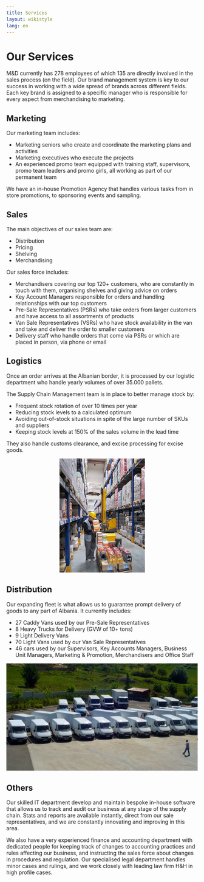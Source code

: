 ```yaml
---
title: Services
layout: wikistyle
lang: en
---
```


Our Services
============

M&D currently has 278 employees of which 135 are directly involved in the sales
process (on the field). Our brand management system is key to our success in
working with a wide spread of brands across different fields. Each key brand is
assigned to a specific manager who is responsible for every aspect from
merchandising to marketing.


Marketing
---------
Our marketing team includes:

* Marketing seniors who create and coordinate the marketing plans and activities
* Marketing executives who execute the projects
* An experienced promo team equipped with training staff, supervisors, promo team leaders and promo girls, all working as part of our permanent team

We have an in-house Promotion Agency that handles various tasks from in store promotions, to sponsoring events and sampling.

Sales
-----
The main objectives of our sales team are:

* Distribution
* Pricing
* Shelving
* Merchandising
	

Our sales force includes:

* Merchandisers covering our top 120+ customers, who are constantly in touch with them, organising shelves and giving advice on orders
* Key Account Managers responsible for orders and handling relationships with our top customers
* Pre-Sale Representatives (PSRs) who take orders from larger customers and have access to all assortments of products
* Van Sale Representatives (VSRs) who have stock availability in the van and take and deliver the order to smaller customers
* Delivery staff who handle orders that come via PSRs or which are placed in person, via phone or email

Logistics
---------
Once an order arrives at the Albanian border, it is processed by our logistic
department who handle yearly volumes of over 35.000 pallets.

The Supply Chain Management team is in place to better manage stock by:

* Frequent stock rotation of over 10 times per year
* Reducing stock levels to a calculated optimum
* Avoiding out-of-stock situations in spite of the large number of SKUs and suppliers
* Keeping stock levels at 150% of the sales volume in the lead time

They also handle customs clearance, and excise processing for excise goods.

<div style="text-align: center;"><img class="border" src="images/MD-warehouse.png" alt="M&amp;D Warehouse" height="300px" /></div>

Distribution
------------
Our expanding fleet is what allows us to guarantee prompt delivery of goods to any part of Albania. It currently includes:

* 27 Caddy Vans used by our Pre-Sale Representatives
* 8 Heavy Trucks for Delivery (GVW of 10+ tons)
* 9 Light Delivery Vans
* 70 Light Vans used by our Van Sale Representatives
* 46 cars used by our Supervisors, Key Accounts Managers, Business Unit Managers, Marketing & Promotion, Merchandisers and Office Staff

<div style="text-align: center;"><img class="border" src="images/vans.jpg" alt="Fleet"/></div>

Others
------
Our skilled IT department develop and maintain bespoke in-house software
that allows us to track and audit our business at any stage of the
supply chain. Stats and reports are available instantly, direct from our
sale representatives, and we are constantly innovating and improving in
this area. 

We also have a very experienced finance and accounting department with
dedicated people for keeping track of changes to accounting practices
and rules affecting our business, and instructing the sales force about
changes in procedures and regulation. Our specialised legal department
handles minor cases and rulings, and we work closely with leading law
firm H&amp;H in high profile cases.

